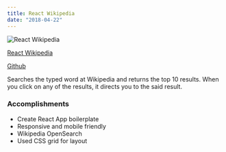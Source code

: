 ```yaml
---
title: React Wikipedia
date: "2018-04-22"
---
```


![React Wikipedia](/images/react-wikipedia.png "React Wikipedia")

[React Wikipedia](https://jenlky.github.io/react-wikipedia/)

[Github](https://github.com/jenlky/react-wikipedia)

Searches the typed word at Wikipedia and returns the top 10 results.
When you click on any of the results, it directs you to the said result.

### Accomplishments ###

- Create React App boilerplate
- Responsive and mobile friendly
- Wikipedia OpenSearch
- Used CSS grid for layout
